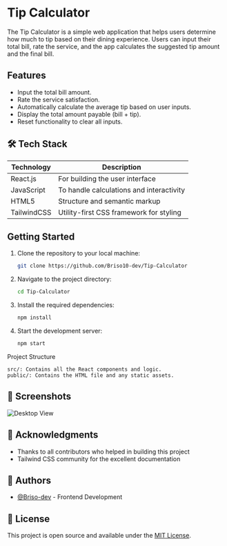 # Tip Calculator

The Tip Calculator is a simple web application that helps users determine how much to tip based on their dining experience. Users can input their total bill, rate the service, and the app calculates the suggested tip amount and the final bill.

## Features

- Input the total bill amount.
- Rate the service satisfaction.
- Automatically calculate the average tip based on user inputs.
- Display the total amount payable (bill + tip).
- Reset functionality to clear all inputs.

## 🛠️ Tech Stack

| Technology | Description |
|------------|-------------|
| React.js | For building the user interface |
| JavaScript | To handle calculations and interactivity | 
| HTML5 | Structure and semantic markup |
| TailwindCSS | Utility-first CSS framework for styling |

## Getting Started

1. Clone the repository to your local machine:
   ```bash
   git clone https://github.com/Briso10-dev/Tip-Calculator

2. Navigate to the project directory:
    ```bash
   cd Tip-Calculator

3. Install the required dependencies:
    ```bash
    npm install

4. Start the development server:
    ```bash
    npm start

Project Structure

    src/: Contains all the React components and logic.
    public/: Contains the HTML file and any static assets.

## 📸 Screenshots

![Desktop View](./public/screenshot-app.png)

## 🙏 Acknowledgments

- Thanks to all contributors who helped in building this project
- Tailwind CSS community for the excellent documentation

## 👥 Authors

- [@Briso-dev](https://github.com/Briso10-dev) - Frontend Development

## 📄 License

This project is open source and available under the [MIT License](LICENSE).
